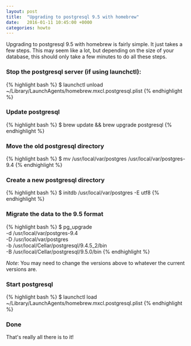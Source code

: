 ```yaml
---
layout: post
title:  "Upgrading to postgresql 9.5 with homebrew"
date:   2016-01-11 10:45:00 +0000
categories: howto
---
```

Upgrading to postgresql 9.5 with homebrew is fairly simple. It just takes a few steps. This may seem like a lot, but depending on the size of your database, this should only take a few minutes to do all these steps.

### Stop the postgresql server (if using launchctl):
{% highlight bash %}
$ launchctl unload ~/Library/LaunchAgents/homebrew.mxcl.postgresql.plist
{% endhighlight %}

### Update postgresql
{% highlight bash %}
$ brew update && brew upgrade postgresql
{% endhighlight %}

### Move the old postgresql directory
{% highlight bash %}
$ mv /usr/local/var/postgres /usr/local/var/postgres-9.4
{% endhighlight %}

### Create a new postgresql directory
{% highlight bash %}
$ initdb /usr/local/var/postgres -E utf8
{% endhighlight %}

### Migrate the data to the 9.5 format
{% highlight bash %}
$ pg_upgrade \
	-d /usr/local/var/postgres-9.4 \
	-D /usr/local/var/postgres \
	-b /usr/local/Cellar/postgresql/9.4.5_2/bin \
	-B /usr/local/Cellar/postgresql/9.5.0/bin
{% endhighlight %}

*Note*: You may need to change the versions above to whatever the current versions are.

### Start postgresql
{% highlight bash %}
$ launchctl load ~/Library/LaunchAgents/homebrew.mxcl.postgresql.plist
{% endhighlight %}

### Done

That's really all there is to it!